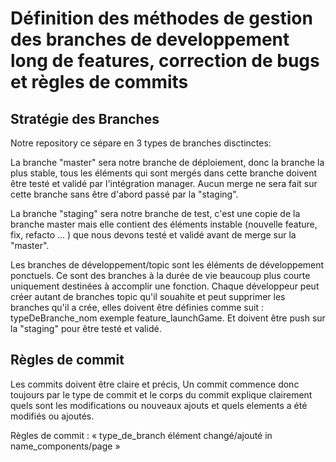 # Définition des méthodes de gestion des branches de developpement long de features, correction de bugs et règles de commits

## Stratégie des Branches

Notre repository ce sépare en 3 types de branches disctinctes:

La branche "master" sera notre branche de déploiement, donc la branche la plus stable, tous les éléments qui sont mergés dans cette branche doivent être testé et validé par l'intégration manager. Aucun merge ne sera fait sur cette branche sans être d'abord passé par la "staging".

La branche "staging" sera notre branche de test, c'est une copie de la branche master mais elle contient des éléments instable (nouvelle feature, fix, refacto ... ) que nous devons testé et validé avant de merge sur la "master".

Les branches de développement/topic sont les éléments de développement ponctuels. Ce sont des branches à la durée de vie beaucoup plus courte uniquement destinées à accomplir une fonction. Chaque développeur peut créer autant de branches topic qu'il souahite et peut supprimer les branches qu'il a crée, elles doivent être définies comme suit : typeDeBranche_nom exemple feature_launchGame. Et doivent être push sur la "staging" pour être testé et validé.

## Règles de commit

Les commits doivent être claire et précis, Un commit commence donc toujours par le type de commit et le corps du commit explique clairement quels sont les modifications ou nouveaux ajouts et quels elements a été modifiés ou ajoutés.

Règles de commit : 
« type_de_branch élément changé/ajouté in name_components/page »


